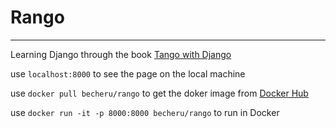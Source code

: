 # Rango
___
Learning Django through the book [Tango with Django](http://www.tangowithdjango.com/)

use `localhost:8000` to see the page on the local machine

use `docker pull becheru/rango` to get the doker image from [Docker Hub](https://hub.docker.com/r/becheru/rango/)

use `docker run -it -p 8000:8000 becheru/rango` to run in Docker
